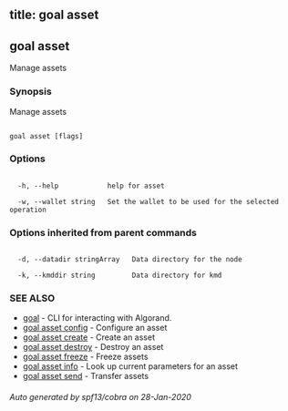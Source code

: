 title: goal asset
---
## goal asset



Manage assets



### Synopsis



Manage assets



```

goal asset [flags]

```



### Options



```

  -h, --help            help for asset

  -w, --wallet string   Set the wallet to be used for the selected operation

```



### Options inherited from parent commands



```

  -d, --datadir stringArray   Data directory for the node

  -k, --kmddir string         Data directory for kmd

```



### SEE ALSO



* [goal](../../../goal/goal/)	 - CLI for interacting with Algorand.
* [goal asset config](../config/)	 - Configure an asset
* [goal asset create](../create/)	 - Create an asset
* [goal asset destroy](../destroy/)	 - Destroy an asset
* [goal asset freeze](../freeze/)	 - Freeze assets
* [goal asset info](../info/)	 - Look up current parameters for an asset
* [goal asset send](../send/)	 - Transfer assets


###### Auto generated by spf13/cobra on 28-Jan-2020

